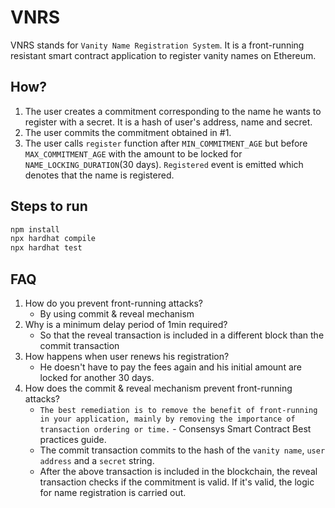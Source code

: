 # VNRS

VNRS stands for `Vanity Name Registration System`. It is a front-running resistant smart contract application to register vanity names on Ethereum.

## How?

1. The user creates a commitment corresponding to the name he wants to register with a secret. It is a hash of user's address, name and secret.
2. The user commits the commitment obtained in #1.
3. The user calls `register` function after `MIN_COMMITMENT_AGE` but before `MAX_COMMITMENT_AGE` with the amount to be locked for `NAME_LOCKING_DURATION`(30 days). `Registered` event is emitted which denotes that the name is registered.

## Steps to run
```bash
npm install
npx hardhat compile
npx hardhat test
```

## FAQ
1. How do you prevent front-running attacks?
    * By using commit & reveal mechanism
2. Why is a minimum delay period of 1min required?
    * So that the reveal transaction is included in a different block than the commit transaction
3. How happens when user renews his registration?
    * He doesn't have to pay the fees again and his initial amount are locked for another 30 days.
4. How does the commit & reveal mechanism prevent front-running attacks?
    * `The best remediation is to remove the benefit of front-running in your application, mainly by removing the importance of transaction ordering or time.` - Consensys Smart Contract Best practices guide.
    * The commit transaction commits to the hash of the `vanity name`, `user address` and a `secret` string. 
    * After the above transaction is included in the blockchain, the reveal transaction checks if the commitment is valid. If it's valid, the logic for name registration is carried out.
